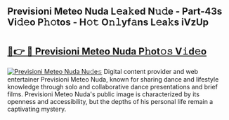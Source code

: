 ## Previsioni Meteo Nuda L𝚎a𝚔ed N𝚞𝚍e - Part-43s Vi𝚍𝚎o P𝚑𝚘tos - H𝚘𝚝 O𝚗𝚕yf𝚊ns L𝚎a𝚔s iVzUp

# <h2><a href="http://kf8g94.oniu.top/?m=Previsioni+Meteo+Nuda">🔗👉 🔴 Previsioni Meteo Nuda P𝚑ot𝚘𝚜 V𝚒d𝚎o</a></h2>

[![Previsioni Meteo Nuda Nu𝚍e𝚜](https://i.imgur.com/0qMVB7G.gif)](http://kf8g94.oniu.top/?m=Previsioni+Meteo+Nuda)
Digital content provider and web entertainer Previsioni Meteo Nuda, known for sharing dance and lifestyle knowledge through solo and collaborative dance presentations and brief films. Previsioni Meteo Nuda's public image is characterized by its openness and accessibility, but the depths of his personal life remain a captivating mystery.  
